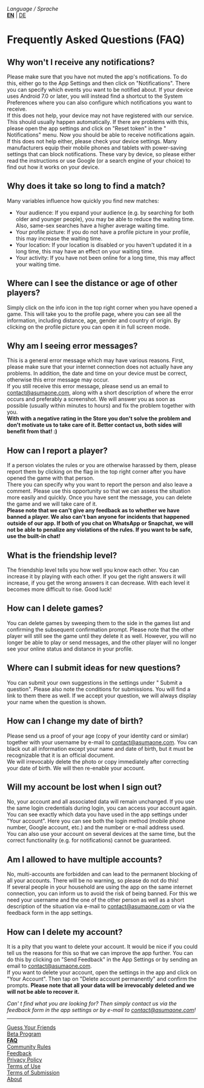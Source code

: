 _Language / Sprache_<br />
[__EN__](/faq-en) | [DE](/faq)

# Frequently Asked Questions (FAQ)

## Why won't I receive any notifications?
Please make sure that you have not muted the app's notifications. To do this, either go to the App Settings and then click on "Notifications". There you can specify which events you want to be notified about. If your device uses Android 7.0 or later, you will instead find a shortcut to the System Preferences where you can also configure which notifications you want to receive.<br />
If this does not help, your device may not have registered with our service. This should usually happen automatically. If there are problems with this, please open the app settings and click on "Reset token" in the " Notifications" menu. Now you should be able to receive notifications again.<br />
If this does not help either, please check your device settings. Many manufacturers equip their mobile phones and tablets with power-saving settings that can block notifications. These vary by device, so please either read the instructions or use Google (or a search engine of your choice) to find out how it works on your device.

## Why does it take so long to find a match?
Many variables influence how quickly you find new matches:
- Your audience: If you expand your audience (e.g. by searching for both older and younger people), you may be able to reduce the waiting time. Also, same-sex searches have a higher average waiting time.
- Your profile picture: If you do not have a profile picture in your profile, this may increase the waiting time.
- Your location: If your location is disabled or you haven't updated it in a long time, this may have an effect on your waiting time.
- Your activity: If you have not been online for a long time, this may affect your waiting time.

## Where can I see the distance or age of other players?
Simply click on the info icon in the top right corner when you have opened a game. This will take you to the profile page, where you can see all the information, including distance, age, gender and country of origin. By clicking on the profile picture you can open it in full screen mode.

## Why am I seeing error messages?
This is a general error message which may have various reasons. First, please make sure that your internet connection does not actually have any problems. In addition, the date and time on your device must be correct, otherwise this error message may occur. <br />
If you still receive this error message, please send us an email to contact@asumaone.com, along with a short description of where the error occurs and preferably a screenshot. We will answer you as soon as possible (usually within minutes to hours) and fix the problem together with you.<br />
__With with a negative rating in the Store you don't solve the problem and don't motivate us to take care of it. Better contact us, both sides will benefit from that! :)__

## How can I report a player?
If a person violates the rules or you are otherwise harassed by them, please report them by clicking on the flag in the top right corner after you have opened the game with that person.<br />
There you can specify why you want to report the person and also leave a comment. Please use this opportunity so that we can assess the situation more easily and quickly. Once you have sent the message, you can delete the game and we will take care of it.<br />
__Please note that we can't give any feedback as to whether we have banned a player. We also can't ban anyone for incidents that happened outside of our app. If both of you chat on WhatsApp or Snapchat, we will not be able to penalize any violations of the rules. If you want to be safe, use the built-in chat!__

## What is the friendship level?
The friendship level tells you how well you know each other. You can increase it by playing with each other. If you get the right answers it will increase, if you get the wrong answers it can decrease. With each level it becomes more difficult to rise. Good luck!

## How can I delete games?
You can delete games by sweeping them to the side in the games list and confirming the subsequent confirmation prompt. Please note that the other player will still see the game until they delete it as well. However, you will no longer be able to play or send messages, and the other player will no longer see your online status and distance in your profile.

## Where can I submit ideas for new questions?
You can submit your own suggestions in the settings under " Submit a question". Please also note the conditions for submissions. You will find a link to them there as well. If we accept your question, we will always display your name when the question is shown.

## How can I change my date of birth?
Please send us a proof of your age (copy of your identity card or similar) together with your username by e-mail to contact@asumaone.com. You can black out all information except your name and date of birth, but it must be recognizable that it is an official document.<br />
We will irrevocably delete the photo or copy immediately after correcting your date of birth. We will then re-enable your account.

## Will my account be lost when I sign out?
No, your account and all associated data will remain unchanged. If you use the same login credentials during login, you can access your account again. You can see exactly which data you have used in the app settings under "Your account". Here you can see both the login method (mobile phone number, Google account, etc.) and the number or e-mail address used.<br />
You can also use your account on several devices at the same time, but the correct functionality (e.g. for notifications) cannot be guaranteed. 

## Am I allowed to have multiple accounts?
No, multi-accounts are forbidden and can lead to the permanent blocking of all your accounts. There will be no warning, so please do not do this!<br />
If several people in your household are using the app on the same internet connection, you can inform us to avoid the risk of being banned. For this we need your username and the one of the other person as well as a short description of the situation via e-mail to contact@asumaone.com or via the feedback form in the app settings.

## How can I delete my account?
It is a pity that you want to delete your account. It would be nice if you could tell us the reasons for this so that we can improve the app further. You can do this by clicking on "Send Feedback" in the App Settings or by sending an email to contact@asumaone.com.<br />
If you want to delete your account, open the settings in the app and click on "Your Account". Then tap on "Delete account permanently" and confirm the prompts. __Please note that all your data will be irrevocably deleted and we will not be able to recover it.__

_Can' t find what you are looking for? Then simply contact us via the feedback form in the app settings or by e-mail to contact@asumaone.com!_

---

[Guess Your Friends](/index-en)<br />
[Beta Program](/beta-program-en)<br />
[__FAQ__](/faq-en)<br />
[Community Rules](/community-rules-en)<br />
[Feedback](/feedback-en)<br />
[Privacy Policy](/privacy-en)<br />
[Terms of Use](/terms-of-use-en)<br />
[Terms of Submission](/terms-of-submissions-en)<br />
[About](/about-en)